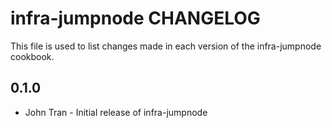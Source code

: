 infra-jumpnode CHANGELOG
========================

This file is used to list changes made in each version of the infra-jumpnode cookbook.

0.1.0
-----
- John Tran - Initial release of infra-jumpnode
